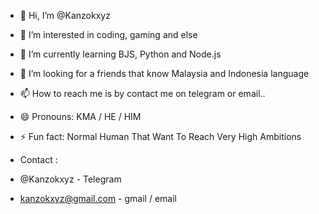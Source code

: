 - 👋 Hi, I’m @Kanzokxyz
- 👀 I’m interested in coding, gaming and else
- 🌱 I’m currently learning BJS, Python and Node.js
- 💞️ I’m looking for a friends that know Malaysia and Indonesia language
- 📫 How to reach me is by contact me on telegram or email..
- 😄 Pronouns: KMA / HE / HIM
- ⚡ Fun fact: Normal Human That Want To Reach Very High Ambitions 


- Contact :
- @Kanzokxyz - Telegram
- kanzokxyz@gmail.com - gmail / email
